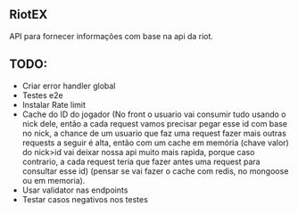 ## RiotEX
API para fornecer informações com base na api da riot.

## TODO:
  - Criar error handler global
  - Testes e2e
  - Instalar Rate limit
  - Cache do ID do jogador (No front o usuario vai consumir tudo usando o nick dele, então a cada request vamos precisar pegar esse id com base no nick, a chance de um usuario que faz uma request fazer mais outras requests a seguir é alta, então com um cache em memória (chave valor) do nick>id vai deixar nossa api muito mais rapida, porque caso contrario, a cada request teria que fazer antes uma request para consultar esse id) (pensar se vai fazer o cache com redis, no mongoose ou em memoria).
  - Usar validator nas endpoints
  - Testar casos negativos nos testes
